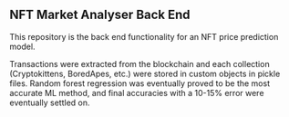 ## NFT Market Analyser Back End

This repository is the back end functionality for an NFT price prediction model.

Transactions were extracted from the blockchain and each collection (Cryptokittens, BoredApes, etc.) were stored in custom objects in pickle files. Random forest regression was eventually proved to be the most accurate ML method, and final accuracies with a 10-15% error were eventually settled on.

